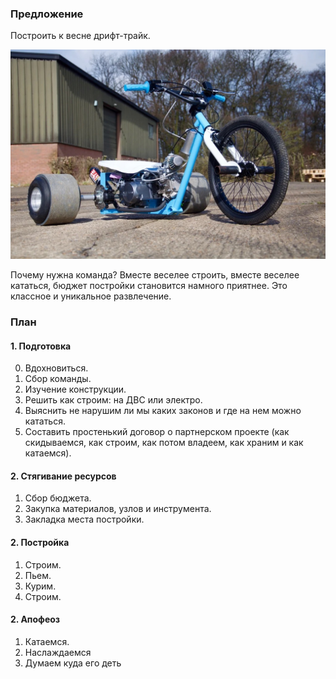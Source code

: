### Предложение
Построить к весне дрифт-трайк.

![Trike](trike.jpeg)

Почему нужна команда? Вместе веселее строить, вместе веселее кататься, бюджет постройки становится намного приятнее. 
Это классное и уникальное развлечение.

### План

#### 1. Подготовка
0. Вдохновиться.
1. Сбор команды.
2. Изучение конструкции.
3. Решить как строим: на ДВС или электро.
4. Выяснить не нарушим ли мы каких законов и где на нем можно кататься.
5. Составить простенький договор о партнерском проекте (как скидываемся, как строим, как потом владеем, как храним и как катаемся).

#### 2. Стягивание ресурсов
1. Сбор бюджета.
2. Закупка материалов, узлов и инструмента.
3. Закладка места постройки.

#### 2. Постройка
1. Строим.
2. Пьем.
3. Курим.
4. Строим.

#### 2. Апофеоз
1. Катаемся.
2. Наслаждаемся
3. Думаем куда его деть
